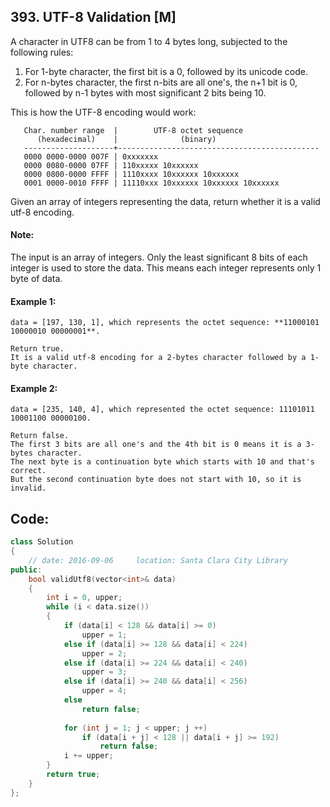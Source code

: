 ## 393. UTF-8 Validation [M]
A character in UTF8 can be from 1 to 4 bytes long, subjected to the following rules:
  1. For 1-byte character, the first bit is a 0, followed by its unicode code.
  2. For n-bytes character, the first n-bits are all one's, the n+1 bit is 0, followed by n-1 bytes with most significant 2 bits being 10.

This is how the UTF-8 encoding would work:
```
   Char. number range  |        UTF-8 octet sequence
      (hexadecimal)    |              (binary)
   --------------------+---------------------------------------------
   0000 0000-0000 007F | 0xxxxxxx
   0000 0080-0000 07FF | 110xxxxx 10xxxxxx
   0000 0800-0000 FFFF | 1110xxxx 10xxxxxx 10xxxxxx
   0001 0000-0010 FFFF | 11110xxx 10xxxxxx 10xxxxxx 10xxxxxx
```
Given an array of integers representing the data, return whether it is a valid utf-8 encoding.

#### Note:
The input is an array of integers. Only the least significant 8 bits of each integer is used to store the data. This means each integer represents only 1 byte of data.

#### Example 1:
```
data = [197, 130, 1], which represents the octet sequence: **11000101 10000010 00000001**.

Return true.
It is a valid utf-8 encoding for a 2-bytes character followed by a 1-byte character.
```
#### Example 2:
```
data = [235, 140, 4], which represented the octet sequence: 11101011 10001100 00000100.

Return false.
The first 3 bits are all one's and the 4th bit is 0 means it is a 3-bytes character.
The next byte is a continuation byte which starts with 10 and that's correct.
But the second continuation byte does not start with 10, so it is invalid.
```

## Code:
```c++
class Solution 
{
    // date: 2016-09-06     location: Santa Clara City Library
public:
    bool validUtf8(vector<int>& data) 
    {
        int i = 0, upper;
        while (i < data.size())
        {
            if (data[i] < 128 && data[i] >= 0)
                upper = 1;
            else if (data[i] >= 128 && data[i] < 224)
                upper = 2;
            else if (data[i] >= 224 && data[i] < 240)
                upper = 3;
            else if (data[i] >= 240 && data[i] < 256)
                upper = 4;
            else
                return false;
                
            for (int j = 1; j < upper; j ++)
                if (data[i + j] < 128 || data[i + j] >= 192)
                    return false;
            i += upper;
        }
        return true;
    }
};
```
